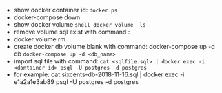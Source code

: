 - show docker container id: ```docker ps```
- docker-compose down
- show docker volume ```shell docker volume  ls ```
- remove volume sql exist with command : 
- docker volume rm <name volume>
- create docker db volume blank with command: docker-compose up -d db
  ```docker-compose up -d <db_name>``` 
- import sql file with command: ```cat <sqlfile.sql> | docker exec -i <dontainer id> psql -U postgres -d postgres```
- for example:   cat sixcents-db-2018-11-16.sql | docker exec -i e1a2a1e3ab89 psql -U postgres -d postgres

